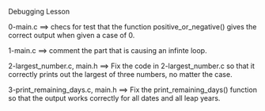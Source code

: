 Debugging Lesson

0-main.c ==> checs for test that the function positive_or_negative() gives the correct output when given a case of 0.

1-main.c ==> comment the part that is causing an infinte loop.

2-largest_number.c, main.h ==> Fix the code in 2-largest_number.c so that it correctly prints out the largest of three numbers, no matter the case.

3-print_remaining_days.c, main.h ==> Fix the print_remaining_days() function so that the output works correctly for all dates and all leap years.
